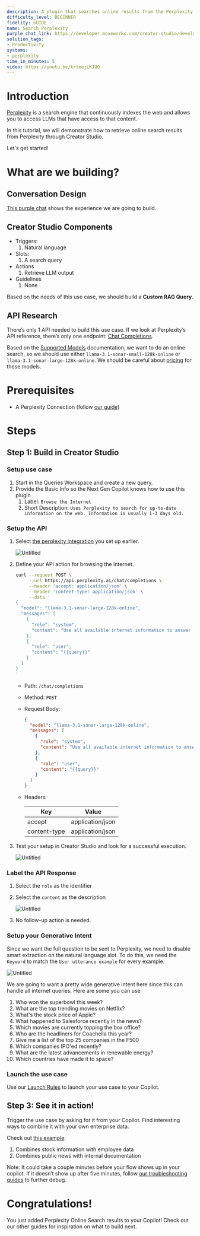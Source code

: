 ```yaml
---
description: A plugin that searches online results from the Perplexity search engine.
difficulty_level: BEGINNER
fidelity: GUIDE
name: Search Perplexity
purple_chat_link: https://developer.moveworks.com/creator-studio/developer-tools/purple-chat-builder/?workspace=%7B%22title%22%3A%22My+Workspace%22%2C%22botSettings%22%3A%7B%22name%22%3A%22%22%2C%22imageUrl%22%3A%22%22%7D%2C%22mocks%22%3A%5B%7B%22id%22%3A5637%2C%22title%22%3A%22New+Mock%22%2C%22transcript%22%3A%7B%22settings%22%3A%7B%22colorStyle%22%3A%22LIGHT%22%2C%22startTime%22%3A%2211%3A43+AM%22%2C%22defaultPerson%22%3A%22GWEN%22%2C%22editable%22%3Afalse%2C%22botName%22%3A%22%22%2C%22botImageUrl%22%3A%22%22%7D%2C%22messages%22%3A%5B%7B%22from%22%3A%22USER%22%2C%22text%22%3A%22%3Cp%3EWho+won+the+Superbowl+2024%3Cbr%3E%3C%2Fp%3E%22%7D%2C%7B%22from%22%3A%22ANNOTATION%22%2C%22text%22%3A%22%3Cp%3EMoveworks+rephrases+query+to+%5C%22Who+won+the+Superbowl+in+2024%5C%22%3Cbr%3E%3Cbr%3ERequest+to+Perplexity+%28abbrievated%29%3A%3Cbr%3E%7B%3Cbr%3E%5C%22prompt%5C%22%3A+%5C%22Who+won+the+Superbowl+in+2024%5C%22%3Cbr%3E%7D%3Cbr%3E%3Cbr%3EOutbound+Response+%28abbrievated%29%3A%3Cbr%3E%7B%3Cbr%3E%5C%22result%5C%22%3A+%5C%22The+Kansas+City+Chiefs+won+Super+Bowl+LVIII+in+the+year+2024%2C+defeating+the+San+Francisco+49ers+with+a+final+score+of+25-22+in+overtime.%5C%22%3Cbr%3E%7D%3C%2Fp%3E%22%7D%2C%7B%22from%22%3A%22BOT%22%2C%22text%22%3A%22%3Cp%3EThe+Kansas+City+Chiefs+won+Super+Bowl+LVIII+in+the+year+2024%2C+defeating+the+San+Francisco+49ers+with+a+final+score+of+25-22+in+overtime.%3Cbr%3E%3C%2Fp%3E%22%7D%2C%7B%22from%22%3A%22USER%22%2C%22text%22%3A%22%3Cp%3EWho+was+the+QB+for+the+opposing+team%3F%3Cbr%3E%3C%2Fp%3E%22%7D%2C%7B%22from%22%3A%22ANNOTATION%22%2C%22text%22%3A%22%3Cp%3EMoveworks+rephrases+query+to+%5C%22Who+was+the+quarterback+for+the+San+Francisco+49ers+in+Super+Bowl+LVIII+in+2024%3F%5C%22%3Cbr%3E%3Cbr%3ERequest+to+Perplexity+%28abbrievated%29%3A%3Cbr%3E%7B%3Cbr%3E%5C%22prompt%5C%22%3A+%5C%22Who+was+the+quarterback+for+the+San+Francisco+49ers+in+Super+Bowl+LVIII+in+2024%3F%5C%22%3Cbr%3E%7D%3Cbr%3E%3Cbr%3EOutbound+Response+%28abbrievated%29%3A%3Cbr%3E%7B%3Cbr%3E%5C%22result%5C%22%3A+%5C%22Brock+Purdy%5C%22%3Cbr%3E%7D%3Cbr%3E%3C%2Fp%3E%22%7D%2C%7B%22from%22%3A%22BOT%22%2C%22text%22%3A%22%3Cp%3EThe+quarterback+for+the+San+Francisco+49ers+in+Super+Bowl+LVIII%2C+which+was+held+in+2024%2C+was+Brock+Purdy%3Cbr%3E%3C%2Fp%3E%22%7D%5D%7D%7D%5D%7D
solution_tags:
- Productivity
systems:
- perplexity
time_in_minutes: 5
video: https://youtu.be/krteejLKJUQ
---
```


# Introduction

[Perplexity](https://www.perplexity.ai/) is a search engine that continuously indexes the web and allows you to access LLMs that have access to that content. 

In this tutorial, we will demonstrate how to retrieve online search results from Perplexity through Creator Studio.

Let's get started!

# What are we building?

## Conversation Design

[This purple chat](https://developer.moveworks.com/creator-studio/developer-tools/purple-chat-builder/?workspace=%7B%22title%22%3A%22My+Workspace%22%2C%22botSettings%22%3A%7B%7D%2C%22mocks%22%3A%5B%7B%22id%22%3A6159%2C%22title%22%3A%22Mock+1%22%2C%22transcript%22%3A%7B%22settings%22%3A%7B%22colorStyle%22%3A%22LIGHT%22%2C%22startTime%22%3A%2211%3A43+AM%22%2C%22defaultPerson%22%3A%22GWEN%22%2C%22editable%22%3Atrue%7D%2C%22messages%22%3A%5B%7B%22from%22%3A%22USER%22%2C%22text%22%3A%22%3Cp%3EWho+won+the+Superbowl+2024%3Cbr%3E%3C%2Fp%3E%22%7D%2C%7B%22from%22%3A%22ANNOTATION%22%2C%22text%22%3A%22%3Cp%3EMoveworks+rephrases+query+to+%5C%22Who+won+the+Superbowl+in+2024%5C%22%3Cbr%3E%3Cbr%3ERequest+to+Perplexity+%28abbrievated%29%3A%3Cbr%3E%7B%3Cbr%3E%5C%22prompt%5C%22%3A+%5C%22Who+won+the+Superbowl+in+2024%5C%22%3Cbr%3E%7D%3Cbr%3E%3Cbr%3EOutbound+Response+%28abbrievated%29%3A%3Cbr%3E%7B%3Cbr%3E%5C%22result%5C%22%3A+%5C%22The+Kansas+City+Chiefs+won+Super+Bowl+LVIII+in+the+year+2024%2C+defeating+the+San+Francisco+49ers+with+a+final+score+of+25-22+in+overtime.%5C%22%3Cbr%3E%7D%3C%2Fp%3E%22%7D%2C%7B%22from%22%3A%22BOT%22%2C%22text%22%3A%22%3Cp%3EThe+Kansas+City+Chiefs+won+Super+Bowl+LVIII+in+the+year+2024%2C+defeating+the+San+Francisco+49ers+with+a+final+score+of+25-22+in+overtime.%3Cbr%3E%3C%2Fp%3E%22%7D%2C%7B%22from%22%3A%22USER%22%2C%22text%22%3A%22%3Cp%3EWho+was+the+QB+for+the+opposing+team%3F%3Cbr%3E%3C%2Fp%3E%22%7D%2C%7B%22from%22%3A%22ANNOTATION%22%2C%22text%22%3A%22%3Cp%3EMoveworks+rephrases+query+to+%5C%22Who+was+the+quarterback+for+the+San+Francisco+49ers+in+Super+Bowl+LVIII+in+2024%3F%5C%22%3Cbr%3E%3Cbr%3ERequest+to+Perplexity+%28abbrievated%29%3A%3Cbr%3E%7B%3Cbr%3E%5C%22prompt%5C%22%3A+%5C%22Who+was+the+quarterback+for+the+San+Francisco+49ers+in+Super+Bowl+LVIII+in+2024%3F%5C%22%3Cbr%3E%7D%3Cbr%3E%3Cbr%3EOutbound+Response+%28abbrievated%29%3A%3Cbr%3E%7B%3Cbr%3E%5C%22result%5C%22%3A+%5C%22Brock+Purdy%5C%22%3Cbr%3E%7D%3Cbr%3E%3C%2Fp%3E%22%7D%2C%7B%22from%22%3A%22BOT%22%2C%22text%22%3A%22%3Cp%3EThe+quarterback+for+the+San+Francisco+49ers+in+Super+Bowl+LVIII%2C+which+was+held+in+2024%2C+was+Brock+Purdy%3Cbr%3E%3C%2Fp%3E%22%7D%5D%7D%7D%5D%7D) shows the experience we are going to build.

## Creator Studio Components

- Triggers:
    1. Natural language
- Slots:
    1. A search query
- Actions
    1. Retrieve LLM output
- Guidelines
    1. None

Based on the needs of this use case, we should build a **Custom RAG Query**.

## API Research

There’s only 1 API needed to build this use case. If we look at Perplexity’s API reference, there’s only one endpoint: [Chat Completions](https://docs.perplexity.ai/reference/post_chat_completions).

Based on the [Supported Models](https://docs.perplexity.ai/guides/model-cards) documentation, we want to do an online search, so we should use either `llama-3.1-sonar-small-128k-online` or `llama-3.1-sonar-large-128k-online`. We should be careful about [pricing](https://docs.perplexity.ai/docs/pricing) for these models.

# Prerequisites

- A Perplexity Connection (follow [our guide](../../connectors/perplexity/README.md))

# Steps

## Step 1: Build in Creator Studio

### Setup use case

1. Start in the Queries Workspace and create a new query.
2. Provide the Basic Info so the Next Gen Copilot knows how to use this plugin
    1. Label: `Browse the Internet`
    2. Short Description: `Uses Perplexity to search for up-to-date information on the web. Information is usually 1-3 days old.`

### Setup the API

1. Select [the perplexity integration](../../connectors/perplexity/README.md) you set up earlier.
    
    ![Untitled](Use%20Case%20Tutorial%20Perplexity%20Online%20Search%20f1697b887ee94a45a422a1c4e988bada/Untitled.png)
    
2. Define your API action for browsing the internet.
    
    ```bash
    curl --request POST \
         --url https://api.perplexity.ai/chat/completions \
         --header 'accept: application/json' \
         --header 'content-type: application/json' \
         --data '
    {
      "model": "llama-3.1-sonar-large-128k-online",
      "messages": [
        {
          "role": "system",
          "content": "Use all available internet information to answer the question precisely, accurately, and concisely."
        },
        {
          "role": "user",
          "content": "{{query}}"
        }
      ]
    }
    '
    ```
    
    - Path: `/chat/completions`
    - Method: `POST`
    - Request Body:
        
        ```json
        {
          "model": "llama-3.1-sonar-large-128k-online",
          "messages": [
            {
              "role": "system",
              "content": "Use all available internet information to answer the question precisely, accurately, and concisely."
            },
            {
              "role": "user",
              "content": "{{query}}"
            }
          ]
        }
        ```
        
    - Headers:
        
        
        | Key | Value |
        | --- | --- |
        | accept | application/json |
        | content-type | application/json |
3. Test your setup in Creator Studio and look for a successful execution.
    
    ![Untitled](Use%20Case%20Tutorial%20Perplexity%20Online%20Search%20f1697b887ee94a45a422a1c4e988bada/Untitled%201.png)
    

### Label the API Response

1. Select the `role` as the identifier
2. Select the `content` as the description
    
    ![Untitled](Use%20Case%20Tutorial%20Perplexity%20Online%20Search%20f1697b887ee94a45a422a1c4e988bada/Untitled%202.png)
    
3. No follow-up action is needed.

### Setup your Generative Intent

Since we want the full question to be sent to Perplexity, we need to disable smart extraction on the natural language slot. To do this, we need the `Keyword` to match the `User utterance example` for every example.

![Untitled](Use%20Case%20Tutorial%20Perplexity%20Online%20Search%20f1697b887ee94a45a422a1c4e988bada/Untitled%203.png)

We are going to want a pretty wide generative intent here since this can handle all internet queries. Here are some you can use

1. Who won the superbowl this week?
2. What are the top trending movies on Netflix?
3. What's the stock price of Apple?
4. What happened to Salesforce recently in the news?
5. Which movies are currently topping the box office?
6. Who are the headliners for Coachella this year?
7. Give me a list of the top 25 companies in the F500
8. Which companies IPO'ed recently?
9. What are the latest advancements in renewable energy?
10. Which countries have made it to space?

### Launch the use case

Use our [Launch Rules](https://developer.moveworks.com/creator-studio/launch-options/) to launch your use case to your Copilot. 

## Step 3: See it in action!

Trigger the use case by asking for it from your Copilot. Find interesting ways to combine it with your own enterprise data.

Check out [this example](https://www.linkedin.com/feed/update/urn:li:activity:7163521696874844160?updateEntityUrn=urn%3Ali%3Afs_feedUpdate%3A%28V2%2Curn%3Ali%3Aactivity%3A7163521696874844160%29):

1. Combines stock information with employee data
2. Combines public news with internal documentation

Note: It could take a couple minutes before your flow shows up in your copilot. If it doesn’t show up after five minutes, follow [our troubleshooting guides](https://developer.moveworks.com/creator-studio/troubleshooting/support) to further debug.

# Congratulations!

You just added Perplexity Online Search results to your Copilot! Check out our other guides for inspiration on what to build next.
